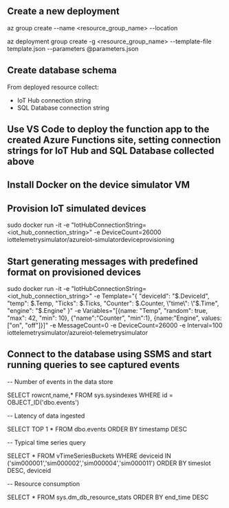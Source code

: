 
## Create a new deployment

az group create --name <resource_group_name> --location <location>

az deployment group create -g <resource_group_name> --template-file template.json --parameters @parameters.json

## Create database schema

From deployed resource collect:
 - IoT Hub connection string
 - SQL Database connection string

## Use VS Code to deploy the function app to the created Azure Functions site, setting connection strings for IoT Hub and SQL Database collected above

## Install Docker on the device simulator VM

## Provision IoT simulated devices
sudo docker run -it -e "IotHubConnectionString=<iot_hub_connection_string>" -e DeviceCount=26000 iottelemetrysimulator/azureiot-simulatordeviceprovisioning

## Start generating messages with predefined format on provisioned devices
sudo docker run -it -e "IotHubConnectionString=<iot_hub_connection_string>" -e Template="{ \"deviceId\": \"$.DeviceId\", \"temp\": $.Temp, \"Ticks\": $.Ticks, \"Counter\": $.Counter, \"time\": \"$.Time\", \"engine\": \"$.Engine\" }" -e Variables="[{name: \"Temp\", \"random\": true, \"max\": 42, \"min\": 10}, {\"name\":\"Counter\", \"min\":1}, {name:\"Engine\", values: [\"on\", \"off\"]}]" -e MessageCount=0 -e DeviceCount=26000 -e Interval=100 iottelemetrysimulator/azureiot-telemetrysimulator

## Connect to the database using SSMS and start running queries to see captured events

-- Number of events in the data store

SELECT rowcnt,name,* FROM sys.sysindexes WHERE id = OBJECT_ID('dbo.events')

-- Latency of data ingested

SELECT TOP 1 * FROM dbo.events ORDER BY timestamp DESC

-- Typical time series query

SELECT * FROM vTimeSeriesBuckets WHERE deviceid IN ('sim000001','sim000002','sim000004','sim000011') ORDER BY timeslot DESC, deviceid

-- Resource consumption

SELECT * FROM sys.dm_db_resource_stats ORDER BY end_time DESC
